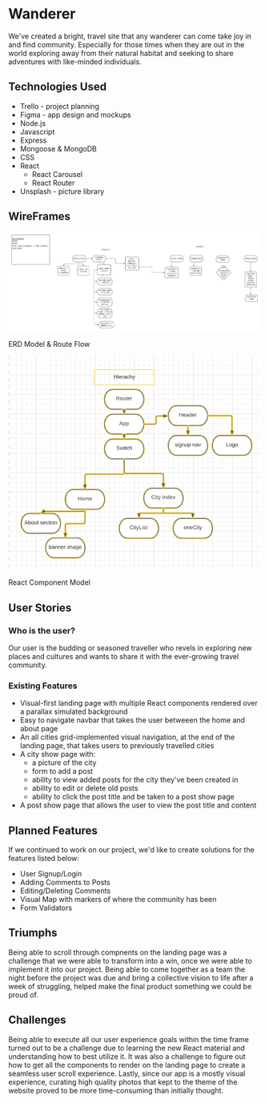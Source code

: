 # Wanderer
We've created a bright, travel site that any wanderer can come take joy in and find community. Especially for those times when they are out in the world exploring away from their natural habitat and seeking to share adventures with like-minded individuals. 

## Technologies Used
* Trello - project planning
* Figma - app design and mockups
* Node.js
* Javascript
* Express
* Mongoose & MongoDB
* CSS
* React
    * React Carousel
    * React Router 
* Unsplash - picture library


## WireFrames
![ERD Model & Route Flow](readme_images/project-routes.jpeg)

ERD Model & Route Flow

![React Component Model](readme_images/react_component_diagram.jpeg)

React Component Model

## User Stories
### Who is the user?
Our user is the budding or seasoned traveller who revels in exploring new places and cultures and wants to share it with the ever-growing travel community. 

### Existing Features
* Visual-first landing page with multiple React components rendered over a parallax simulated background
* Easy to navigate navbar that takes the user betweeen the home and about page
* An all cities grid-implemented visual navigation, at the end of the landing page, that takes users to previously travelled cities
* A city show page with:
    * a picture of the city
    * form to add a post 
    * ability to view added posts for the city they've been created in
    * ability to edit or delete old posts
    * ability to click the post title and be taken to a post show page
* A post show page that allows the user to view the post title and content

## Planned Features
If we continued to work on our project, we'd like to create solutions for the features listed below:
* User Signup/Login
* Adding Comments to Posts
* Editing/Deleting Comments
* Visual Map with markers of where the community has been
* Form Validators

## Triumphs
Being able to scroll through compnents on the landing page was a challenge that we were able to transform into a win, once we were able to implement it into our project. Being able to come together as a team the night before the project was due and bring a collective vision to life after a week of struggling, helped make the final product something we could be proud of. 


## Challenges
Being able to execute all our user experience goals within the time frame turned out to be a challenge due to learning the new React material and understanding how to best utilize it. It was also a challenge to figure out how to get all the components to render on the landing page to create a seamless user scroll experience. Lastly, since our app is a mostly visual experience, curating high quality photos that kept to the theme of the website proved to be more time-consuming than initially thought.